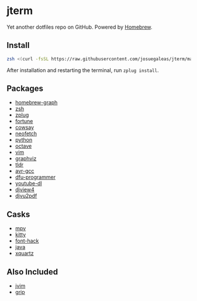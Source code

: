 # jterm
Yet another dotfiles repo on GitHub. Powered by [Homebrew](https://brew.sh/).

## Install
```bash
zsh <(curl -fsSL https://raw.githubusercontent.com/josuegaleas/jterm/master/install.sh)
```
After installation and restarting the terminal, run `zplug install`.

## Packages
- [homebrew-graph](https://github.com/martido/homebrew-graph)
- [zsh](https://www.zsh.org/)
- [zplug](https://zplug.sh/)
- [fortune](https://www.ibiblio.org/pub/linux/games/amusements/fortune/!INDEX.html)
- [cowsay](https://github.com/tnalpgge/rank-amateur-cowsay)
- [neofetch](https://github.com/dylanaraps/neofetch)
- [python](https://www.python.org/)
- [octave](https://www.gnu.org/software/octave/index.html)
- [vim](https://www.vim.org/)
- [graphviz](https://www.graphviz.org/)
- [tldr](https://tldr.sh/)
- [avr-gcc](https://www.gnu.org/software/gcc/gcc.html)
- [dfu-programmer](https://dfu-programmer.sourceforge.io/)
- [youtube-dl](https://ytdl-org.github.io/youtube-dl/)
- [djview4](https://djvu.sourceforge.io/djview4.html)
- [djvu2pdf](https://0x2a.at/site/projects/djvu2pdf/)

## Casks
- [mpv](https://mpv.io)
- [kitty](https://github.com/kovidgoyal/kitty)
- [font-hack](https://sourcefoundry.org/hack/)
- [java](https://openjdk.java.net/)
- [xquartz](https://www.xquartz.org/)

## Also Included
- [jvim](https://github.com/josuegaleas/jvim)
- [grip](https://github.com/joeyespo/grip)
